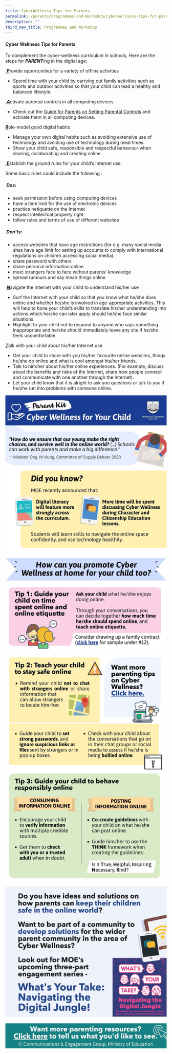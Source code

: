 ```yaml
---
title: CyberWellness Tips for Parents
permalink: /parents/Programmes-and-Workshop/cyberwellness-tips-for-parents/
description: ""
third_nav_title: Programmes and Workshop
---
```

#### **Cyber Wellness Tips for Parents**

To complement the cyber-wellness curriculum in schools, Here are the steps for&nbsp;<b>**_PARENT_**</b>ing in the digital age:

<u>&nbsp;**_P_**</u>rovide opportunities for a variety of offline activities

*   Spend time with your child by carrying out family activities such as sports and outdoor activities so that your child can lead a healthy and balanced lifestyle.

<u>&nbsp;**_A_**</u>ctivate parental controls in all computing devices

*   Check out the&nbsp;[Guide for Parents on Setting Parental Controls](https://www.schoolbag.edu.sg/story/guide-for-parents-on-setting-parental-controls)&nbsp;and activate them in all computing devices.

<u>**_R_**</u>ole-model good digital habits

*   Manage your own digital habits such as avoiding extensive use of technology and avoiding use of technology during meal times.
*   Show your child safe, responsible and respectful behaviour when sharing, collaborating and creating online.

<u>&nbsp;**_E_**</u>stablish the ground rules for your child’s Internet use

Some basic rules could include the following :

##### &nbsp;**Dos:**

*   seek permission before using computing devices
*   have a time limit for the use of electronic devices
*   practice netiquette on the Internet
*   respect intellectual property right
*   follow rules and terms of use of different websites

##### &nbsp;**Don'ts:**

*   access websites that have age restrictions (for e.g. many social media sites have age limit for setting up accounts to comply with international regulations on children accessing social media).
*   share password with others
*   share personal information online
*   meet strangers face to face without parents’ knowledge
*   spread rumours and say mean things online

&nbsp;<u>**_N_**</u>avigate the Internet with your child to understand his/her use&nbsp;

*   Surf the Internet with your child so that you know what he/she does online and whether he/she is involved in age-appropriate activities. This will help to hone your child’s skills to translate his/her understanding into actions which he/she can later apply should he/she face similar situations.
*   Highlight to your child not to respond to anyone who says something inappropriate and he/she should immediately leave any site if he/she feels uncomfortable.

<u>**_T_**</u>alk with your child about his/her Internet use

*   Get your child to share with you his/her favourite online websites, things he/she do online and what is cool amongst his/her friends.
*   Talk to him/her about his/her online experiences. (For example, discuss about the benefits and risks of the Internet, share how people connect and communicate with one another through the Internet).
*   Let your child know that it is alright to ask you questions or talk to you if he/she run into problems with someone online.

![](/images/CyberWellness/CyberWellness.jpg)
![](/images/CyberWellness/CyberWellness1.jpg)
![](/images/CyberWellness/CyberWellness2.jpg)
![](/images/CyberWellness/CyberWellness3.jpg)
![](/images/CyberWellness/CyberWellness5.jpg)